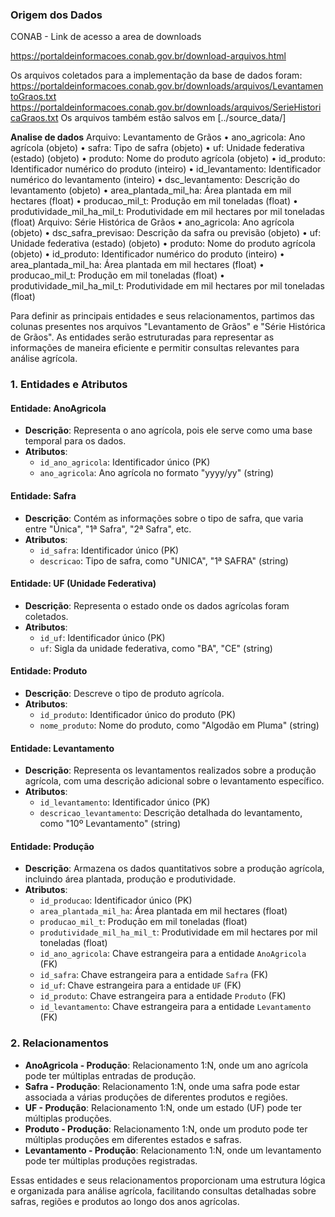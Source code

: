 ### **Origem dos Dados** 

CONAB - Link de acesso a area de downloads 

https://portaldeinformacoes.conab.gov.br/download-arquivos.html

Os arquivos coletados para a implementação da base de dados foram: 
    https://portaldeinformacoes.conab.gov.br/downloads/arquivos/LevantamentoGraos.txt
    https://portaldeinformacoes.conab.gov.br/downloads/arquivos/SerieHistoricaGraos.txt
    Os arquivos também estão salvos em [../source_data/]

**Analise de dados**
Arquivo: Levantamento de Grãos
•	ano_agricola: Ano agrícola (objeto)
•	safra: Tipo de safra (objeto)
•	uf: Unidade federativa (estado) (objeto)
•	produto: Nome do produto agrícola (objeto)
•	id_produto: Identificador numérico do produto (inteiro)
•	id_levantamento: Identificador numérico do levantamento (inteiro)
•	dsc_levantamento: Descrição do levantamento (objeto)
•	area_plantada_mil_ha: Área plantada em mil hectares (float)
•	producao_mil_t: Produção em mil toneladas (float)
•	produtividade_mil_ha_mil_t: Produtividade em mil hectares por mil toneladas (float)
       Arquivo: Série Histórica de Grãos
•	ano_agricola: Ano agrícola (objeto)
•	dsc_safra_previsao: Descrição da safra ou previsão (objeto)
•	uf: Unidade federativa (estado) (objeto)
•	produto: Nome do produto agrícola (objeto)
•	id_produto: Identificador numérico do produto (inteiro)
•	area_plantada_mil_ha: Área plantada em mil hectares (float)
•	producao_mil_t: Produção em mil toneladas (float)
•	produtividade_mil_ha_mil_t: Produtividade em mil hectares por mil toneladas (float)

Para definir as principais entidades e seus relacionamentos, partimos das colunas presentes nos arquivos "Levantamento de Grãos" e 
"Série Histórica de Grãos". As entidades serão estruturadas para representar as informações de maneira eficiente e permitir consultas 
relevantes para análise agrícola.

### 1. Entidades e Atributos

#### **Entidade: AnoAgricola**
- **Descrição**: Representa o ano agrícola, pois ele serve como uma base temporal para os dados.
- **Atributos**:
  - `id_ano_agricola`: Identificador único (PK)
  - `ano_agricola`: Ano agrícola no formato "yyyy/yy" (string)

#### **Entidade: Safra**
- **Descrição**: Contém as informações sobre o tipo de safra, que varia entre "Única", "1ª Safra", "2ª Safra", etc.
- **Atributos**:
  - `id_safra`: Identificador único (PK)
  - `descricao`: Tipo de safra, como "UNICA", "1ª SAFRA" (string)

#### **Entidade: UF (Unidade Federativa)**
- **Descrição**: Representa o estado onde os dados agrícolas foram coletados.
- **Atributos**:
  - `id_uf`: Identificador único (PK)
  - `uf`: Sigla da unidade federativa, como "BA", "CE" (string)

#### **Entidade: Produto**
- **Descrição**: Descreve o tipo de produto agrícola.
- **Atributos**:
  - `id_produto`: Identificador único do produto (PK)
  - `nome_produto`: Nome do produto, como "Algodão em Pluma" (string)

#### **Entidade: Levantamento**
- **Descrição**: Representa os levantamentos realizados sobre a produção agrícola, com uma descrição adicional sobre o levantamento específico.
- **Atributos**:
  - `id_levantamento`: Identificador único (PK)
  - `descricao_levantamento`: Descrição detalhada do levantamento, como "10º Levantamento" (string)

#### **Entidade: Produção**
- **Descrição**: Armazena os dados quantitativos sobre a produção agrícola, incluindo área plantada, produção e produtividade.
- **Atributos**:
  - `id_producao`: Identificador único (PK)
  - `area_plantada_mil_ha`: Área plantada em mil hectares (float)
  - `producao_mil_t`: Produção em mil toneladas (float)
  - `produtividade_mil_ha_mil_t`: Produtividade em mil hectares por mil toneladas (float)
  - `id_ano_agricola`: Chave estrangeira para a entidade `AnoAgricola` (FK)
  - `id_safra`: Chave estrangeira para a entidade `Safra` (FK)
  - `id_uf`: Chave estrangeira para a entidade `UF` (FK)
  - `id_produto`: Chave estrangeira para a entidade `Produto` (FK)
  - `id_levantamento`: Chave estrangeira para a entidade `Levantamento` (FK)

### 2. Relacionamentos

- **AnoAgricola - Produção**: Relacionamento 1:N, onde um ano agrícola pode ter múltiplas entradas de produção.
- **Safra - Produção**: Relacionamento 1:N, onde uma safra pode estar associada a várias produções de diferentes produtos e regiões.
- **UF - Produção**: Relacionamento 1:N, onde um estado (UF) pode ter múltiplas produções.
- **Produto - Produção**: Relacionamento 1:N, onde um produto pode ter múltiplas produções em diferentes estados e safras.
- **Levantamento - Produção**: Relacionamento 1:N, onde um levantamento pode ter múltiplas produções registradas.

Essas entidades e seus relacionamentos proporcionam uma estrutura lógica e organizada para análise agrícola, facilitando consultas detalhadas sobre safras, regiões e produtos ao longo dos anos agrícolas.

